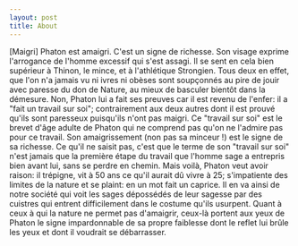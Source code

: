 ```yaml
---
layout: post
title: About
---
```

[Maigri]
Phaton est amaigri. C'est un signe de richesse. Son visage exprime l'arrogance de l'homme excessif qui s'est assagi. Il se sent en cela bien supérieur à Thinon, le mince, et à l'athlétique Strongien. Tous deux en effet, que l'on n'a jamais vu ni ivres ni obèses sont soupçonnés au pire de jouir avec paresse du don de Nature, au mieux de basculer bientôt dans la démesure. 
Non, Phaton lui a fait ses preuves car il est revenu de l'enfer: il a "fait un travail sur soi"; contrairement aux deux autres dont il est prouvé qu'ils sont paresseux puisqu'ils n'ont pas maigri.
Ce "travail sur soi" est le brevet d'âge adulte de Phaton qui ne comprend pas qu'on ne l'admire pas pour ce travail. Son amaigrissement (non pas sa minceur !) est le signe de sa richesse. Ce qu'il ne saisit pas, c'est que le terme de son "travail sur soi" n'est jamais que la première étape du travail que l'homme sage a entrepris bien avant lui, sans se perdre en chemin.
Mais voilà, Phaton veut avoir raison: il trépigne, vit à 50 ans ce qu'il aurait dû vivre à 25; s'impatiente des limites de la nature et se plaint: en un mot fait un caprice. 
Il en va ainsi de notre société qui voit les sages dépossédés de leur sagesse par des cuistres qui entrent difficilement dans le costume qu'ils usurpent. 
Quant à ceux à qui la nature ne permet pas d'amaigrir, ceux-là portent aux yeux de Phaton le signe impardonnable de sa propre faiblesse dont le reflet lui brûle les yeux et dont il voudrait se débarrasser.